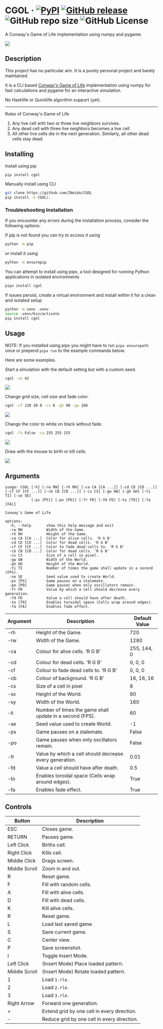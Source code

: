# CGOL &middot; [![PyPI](https://img.shields.io/pypi/v/CGOL?style=for-the-badge&logo=PyPi)](https://pypi.org/project/CGOL/) [![GitHub release](https://img.shields.io/github/v/release/INeido/CGOL?label=GitHub&style=for-the-badge&logo=GitHub)](https://github.com/INeido/CGOL/releases) ![GitHub repo size](https://img.shields.io/github/repo-size/INeido/CGOL?style=for-the-badge) ![GitHub License](https://img.shields.io/github/license/INeido/CGOL?style=for-the-badge)

A Conway's Game of Life implementation using numpy and pygame.

![](https://github.com/INeido/CGOL/blob/main/samples/logo.png?raw=true)

## Description

This project has no particular aim. It is a purely personal project and barely maintained.

It is a CLI based [Conway's Game of Life](https://en.wikipedia.org/wiki/Conway%27s_Game_of_Life) implementation using numpy for fast calculations and pygame for an interactive simulation.

No Hashlife or Quicklife algorithm support (yet).

---

Rules of Conway's Game of Life
1. Any live cell with two or three live neighbors survives.
2. Any dead cell with three live neighbors becomes a live cell.
3. All other live cells die in the next generation. Similarly, all other dead cells stay dead.

## Installing

Install using pip
```bash
pip install cgol
```

Manually install using CLI
```bash
git clone https://github.com/INeido/CGOL
pip install -e CGOL/.
```

### Troubleshooting Installation

If you encounter any errors during the installation process, consider the following options:

If pip is not found you can try to access it using 
```bash
python -m pip
```
or install it using
```bash
python -m ensurepip
```

You can attempt to install using pipx, a tool designed for running Python applications in isolated environments
```bash
pipx install cgol
```

If issues persist, create a virtual environment and install within it for a clean and isolated setup
```bash
python -m venv .venv
source .venv/bin/activate
pip install cgol
```

## Usage

NOTE: If you installed using pipx you might have to run `pipx ensurepath` once or prepend `pipx run` to the example commands below.

Here are some examples.

Start a simulation with the default setting but with a custom seed.
```bash
cgol -se 42
```
![](https://github.com/INeido/CGOL/blob/main/samples/demo1.gif?raw=true)

Change grid size, cell size and fade color.
```bash
cgol -cf 130 20 0 -cs 8 -gh 90 -gw 160
```
![](https://github.com/INeido/CGOL/blob/main/samples/demo2.gif?raw=true)

Change the color to white on black without fade.
```bash
cgol -fa False -ca 255 255 255
```
![](https://github.com/INeido/CGOL/blob/main/samples/demo3.gif?raw=true)

Draw with the mouse to birth or kill cells.

![](https://github.com/INeido/CGOL/blob/main/samples/demo0.gif?raw=true)


## Arguments

```
usage: CGOL [-h] [-rw RW] [-rh RH] [-ca CA [CA ...]] [-cd CD [CD ...]] [-cf CF [CF ...]] [-cb CB [CB ...]] [-cs CS] [-gw GW] [-gh GH] [-ti TI] [-se SE]
            [-ps [PS]] [-po [PO]] [-fr FR] [-fd FD] [-to [TO]] [-fa [FA]]

Conway's Game of Life

options:
  -h, --help       show this help message and exit
  -rw RW           Width of the Game.
  -rh RH           Height of the Game.
  -ca CA [CA ...]  Color for alive cells. 'R G B'
  -cd CD [CD ...]  Color for dead cells. 'R G B'
  -cf CF [CF ...]  Color to fade dead cells to. 'R G B'
  -cb CB [CB ...]  Color for dead cells. 'R G B'
  -cs CS           Size of a cell in pixel.
  -gw GW           Width of the World.
  -gh GH           Height of the World.
  -ti TI           Number of times the game shall update in a second (FPS).
  -se SE           Seed value used to create World.
  -ps [PS]         Game pauses on a stalemate.
  -po [PO]         Game pauses when only oscillators remain.
  -fr FR           Value by which a cell should decrease every generation.
  -fd FD           Value a cell should have after death.
  -to [TO]         Enables toroidal space (Cells wrap around edges).
  -fa [FA]         Enables fade effect.
```

| Argument | Description | Default Value |
| ------ | ------ | ------ |
| -rh | Height of the Game. | 720 |
| -rw | Width of the Game. | 1280 |
| -ca | Colour for alive cells. 'R G B' | 255, 144, 0 |
| -cd | Colour for dead cells. 'R G B' | 0, 0, 0 |
| -cf | Colour to fade dead cells to. 'R G B' | 0, 0, 0 |
| -cb | Colour of background. 'R G B' | 16, 16, 16 |
| -cs | Size of a cell in pixel | 8 |
| -sx | Height of the World. | 90 |
| -sy | Width of the World. | 160 |
| -ti | Number of times the game shall update in a second (FPS). | 60 |
| -se | Seed value used to create World. | -1 |
| -ps | Game pauses on a stalemate. | False |
| -po | Game pauses when only oscillators remain. | False |
| -fr | Value by which a cell should decrease every generation. | 0.01 |
| -fd | Value a cell should have after death. | 0.5 |
| -to | Enables toroidal space (Cells wrap around edges). | True |
| -fa | Enables fade effect. | True |

## Controls

| Button | Description |
| ------ | ------ |
| ESC | Closes game. |
| RETURN | Pauses game. |
| Left Click | Births cell. |
| Right Click | Kills cell. |
| Middle Click | Drags screen. |
| Middle Scroll | Zoom in and out. |
| R | Reset game. |
| F | Fill with random cells. |
| A | Fill with alive cells. |
| D | Fill with dead cells. |
| K | Kill alive cells. |
| R | Reset game. |
| L | Load last saved game. |
| S | Save current game. |
| C | Center view. |
| P | Save screenshot. |
| I | Toggle Insert Mode. |
| Left Click | (Insert Mode) Place loaded pattern. |
| Middle Scroll | (Insert Mode) Rotate loaded pattern. |
| 1 | Load `1.rle`. |
| 2 | Load `2.rle`. |
| 3 | Load `3.rle`. |
| Right Arrow | Forward one generation. |
| + | Extend grid by one cell in every direction. |
| - | Reduce grid by one cell in every direction. |
